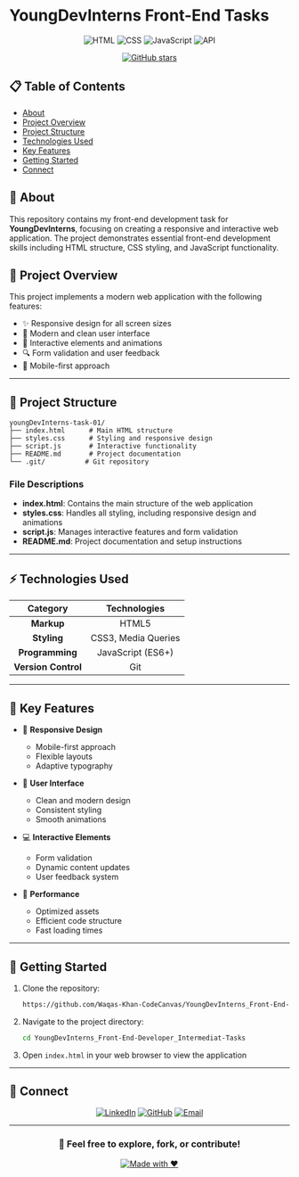 # YoungDevInterns Front-End Tasks

<div align="center">

![HTML](https://img.shields.io/badge/HTML5-%23E34F26.svg?style=for-the-badge&logo=html5&logoColor=white)
![CSS](https://img.shields.io/badge/CSS3-%231572B6.svg?style=for-the-badge&logo=css3&logoColor=white)
![JavaScript](https://img.shields.io/badge/JavaScript-%23F7DF1E.svg?style=for-the-badge&logo=javascript&logoColor=black)
![API](https://img.shields.io/badge/API-Integration-blue?style=for-the-badge)

[![GitHub stars](https://img.shields.io/github/stars/Waqas-Khan-CodeCanvas/youngDevInterns-task-01?style=social)](https://github.com/Waqas-Khan-CodeCanvas/youngDevInterns-task-01)

</div>

## 📋 Table of Contents

- [About](#-about)
- [Project Overview](#-project-overview)
- [Project Structure](#-project-structure)
- [Technologies Used](#-technologies-used)
- [Key Features](#-key-features)
- [Getting Started](#-getting-started)
- [Connect](#-connect)

## 🎯 About

This repository contains my front-end development task for **YoungDevInterns**, focusing on creating a responsive and interactive web application. The project demonstrates essential front-end development skills including HTML structure, CSS styling, and JavaScript functionality.

## 📌 Project Overview

This project implements a modern web application with the following features:

- ✨ Responsive design for all screen sizes
- 🎨 Modern and clean user interface
- 🎯 Interactive elements and animations
- 🔍 Form validation and user feedback
- 📱 Mobile-first approach

---

## 📂 Project Structure

```
youngDevInterns-task-01/
├── index.html      # Main HTML structure
├── styles.css      # Styling and responsive design
├── script.js       # Interactive functionality
├── README.md       # Project documentation
└── .git/          # Git repository
```

### File Descriptions

- **index.html**: Contains the main structure of the web application
- **styles.css**: Handles all styling, including responsive design and animations
- **script.js**: Manages interactive features and form validation
- **README.md**: Project documentation and setup instructions

---

## ⚡ Technologies Used

<div align="center">

|      Category       |    Technologies     |
| :-----------------: | :-----------------: |
|     **Markup**      |        HTML5        |
|     **Styling**     | CSS3, Media Queries |
|   **Programming**   |  JavaScript (ES6+)  |
| **Version Control** |         Git         |

</div>

---

## 🎯 Key Features

- 📱 **Responsive Design**

  - Mobile-first approach
  - Flexible layouts
  - Adaptive typography

- 🎨 **User Interface**

  - Clean and modern design
  - Consistent styling
  - Smooth animations

- 💻 **Interactive Elements**

  - Form validation
  - Dynamic content updates
  - User feedback system

- 🔄 **Performance**
  - Optimized assets
  - Efficient code structure
  - Fast loading times

---

## 🚀 Getting Started

1. Clone the repository:

   ```bash
   https://github.com/Waqas-Khan-CodeCanvas/YoungDevInterns_Front-End-Developer_Intermediat-Tasks.git
   ```

2. Navigate to the project directory:

   ```bash
   cd YoungDevInterns_Front-End-Developer_Intermediat-Tasks
   ```

3. Open `index.html` in your web browser to view the application

---

## 🤝 Connect

<div align="center">

[![LinkedIn](https://img.shields.io/badge/LinkedIn-0077B5?style=for-the-badge&logo=linkedin&logoColor=white)](https://www.linkedin.com/in/waqas-khan-a68602343/)
[![GitHub](https://img.shields.io/badge/GitHub-100000?style=for-the-badge&logo=github&logoColor=white)](https://github.com/Waqas-Khan-CodeCanvas)
[![Email](https://img.shields.io/badge/Email-D14836?style=for-the-badge&logo=gmail&logoColor=white)](mailto:waqaskhan0589@gmail.com)

</div>

---

<div align="center">

### 🌟 Feel free to explore, fork, or contribute!

[![Made with ❤️](https://img.shields.io/badge/Made%20with-%E2%9D%A4%EF%B8%8F-red.svg)](https://github.com/Waqas-Khan-CodeCanvas/)

</div>
